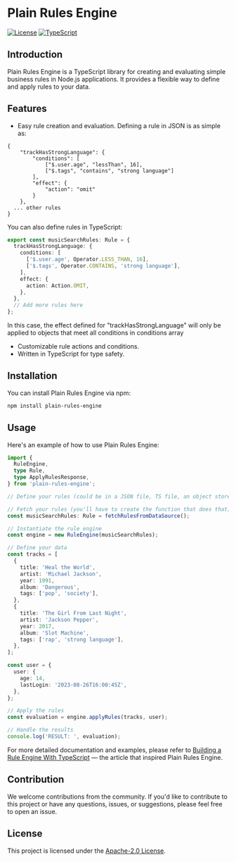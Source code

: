 # Plain Rules Engine

[![License](https://img.shields.io/badge/License-Apache_2.0-blue.svg)](https://opensource.org/licenses/Apache-2.0)
[![TypeScript](https://img.shields.io/badge/TypeScript-4.9%2B-blue)](https://www.typescriptlang.org/)

## Introduction

Plain Rules Engine is a TypeScript library for creating and evaluating simple business rules in Node.js
applications. It provides a flexible way to define and apply rules to your data.

## Features

- Easy rule creation and evaluation.
  Defining a rule in JSON is as simple as:

```
{
    "trackHasStrongLanguage": {
        "conditions": [
            ["$.user.age", "lessThan", 16],
            ["$.tags", "contains", "strong language"]
        ],
        "effect": {
            "action": "omit"
        }
    },
  ... other rules
}
```

You can also define rules in TypeScript:

```ts
export const musicSearchRules: Rule = {
  trackHasStrongLanguage: {
    conditions: [
      ['$.user.age', Operator.LESS_THAN, 16],
      ['$.tags', Operator.CONTAINS, 'strong language'],
    ],
    effect: {
      action: Action.OMIT,
    },
  },
  // Add more rules here
};
```

In this case, the effect defined for "trackHasStrongLanguage" will only be applied to objects that meet all conditions
in conditions array

- Customizable rule actions and conditions.
- Written in TypeScript for type safety.

## Installation

You can install Plain Rules Engine via npm:

```bash
npm install plain-rules-engine
```

## Usage

Here's an example of how to use Plain Rules Engine:

```ts
import {
  RuleEngine,
  type Rule,
  type ApplyRulesResponse,
} from 'plain-rules-engine';

// Define your rules (could be in a JSON file, TS file, an object store, in-memory database etc.). See example rule definition above

// Fetch your rules (you'll have to create the function that does that)
const musicSearchRules: Rule = fetchRulesFromDataSource();

// Instantiate the rule engine
const engine = new RuleEngine(musicSearchRules);

// Define your data
const tracks = [
  {
    title: 'Heal the World',
    artist: 'Michael Jackson',
    year: 1991,
    album: 'Dangerous',
    tags: ['pop', 'society'],
  },
  {
    title: 'The Girl From Last Night',
    artist: 'Jackson Pepper',
    year: 2017,
    album: 'Slot Machine',
    tags: ['rap', 'strong language'],
  },
];

const user = {
  user: {
    age: 14,
    lastLogin: '2023-08-26T16:00:45Z',
  },
};

// Apply the rules
const evaluation = engine.applyRules(tracks, user);

// Handle the results
console.log('RESULT: ', evaluation);
```

For more detailed documentation and examples, please refer to [Building a Rule Engine With TypeScript](https://benjamin-ayangbola.medium.com/building-a-rule-engine-with-typescript-1732d891385c)
— the article that inspired Plain Rules Engine.

## Contribution

We welcome contributions from the community. If you'd like to contribute to this project or have any questions, issues, or suggestions, please feel free to open an issue.

## License

This project is licensed under the [Apache-2.0 License](README.md).
